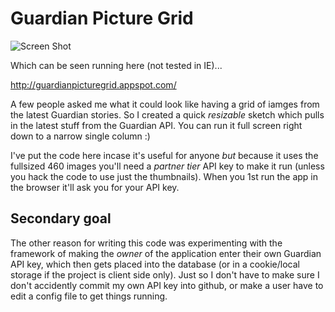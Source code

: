 Guardian Picture Grid
=====================

![Screen Shot](https://github.com/revdancatt/GuardianPictureGrid/raw/master/src/screenshot.jpg)

Which can be seen running here (not tested in IE)...

http://guardianpicturegrid.appspot.com/

A few people asked me what it could look like having a grid of iamges from the latest Guardian stories. So I created a quick _resizable_ sketch which pulls in the latest stuff from the Guardian API. You can run it full screen right down to a narrow single column :)

I've put the code here incase it's useful for anyone *but* because it uses the fullsized 460 images you'll need a _partner tier_ API key to make it run (unless you hack the code to use just the thumbnails). When you 1st run the app in the browser it'll ask you for your API key.

Secondary goal
--------------

The other reason for writing this code was experimenting with the framework of making the _owner_ of the application enter their own Guardian API key, which then gets placed into the database (or in a cookie/local storage if the project is client side only). Just so I don't have to make sure I don't accidently commit my own API key into github, or make a user have to edit a config file to get things running.
